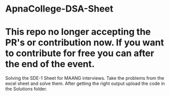 # ApnaCollege-DSA-Sheet
# This repo no longer accepting the PR's or contribution now. If you want to contribute for free you can after the end of the event.
Solving the SDE-1 Sheet for MAANG interviews.
Take the problems from the excel sheet and solve them. After getting the right output upload the code in the Solutions folder.
